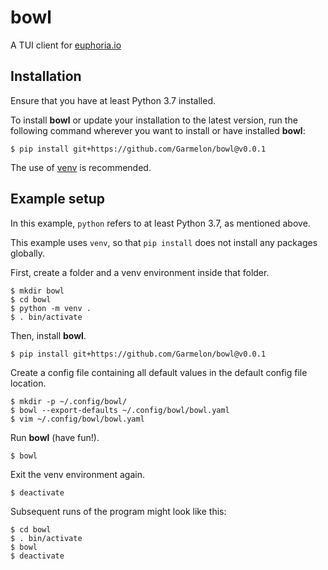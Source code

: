 # bowl

A TUI client for [euphoria.io](https://euphoria.io)

## Installation

Ensure that you have at least Python 3.7 installed.

To install **bowl** or update your installation to the latest version, run the
following command wherever you want to install or have installed **bowl**:
```
$ pip install git+https://github.com/Garmelon/bowl@v0.0.1
```

The use of [venv](https://docs.python.org/3/library/venv.html) is recommended.

## Example setup

In this example, `python` refers to at least Python 3.7, as mentioned above.

This example uses `venv`, so that `pip install` does not install any packages
globally.

First, create a folder and a venv environment inside that folder.
```
$ mkdir bowl
$ cd bowl
$ python -m venv .
$ . bin/activate
```

Then, install **bowl**.
```
$ pip install git+https://github.com/Garmelon/bowl@v0.0.1
```

Create a config file containing all default values in the default config file
location.
```
$ mkdir -p ~/.config/bowl/
$ bowl --export-defaults ~/.config/bowl/bowl.yaml
$ vim ~/.config/bowl/bowl.yaml
```

Run **bowl** (have fun!).
```
$ bowl
```

Exit the venv environment again.
```
$ deactivate
```

Subsequent runs of the program might look like this:
```
$ cd bowl
$ . bin/activate
$ bowl
$ deactivate
```
